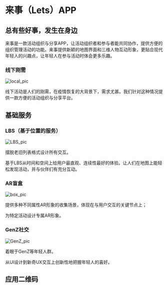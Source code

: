 # 来事（Lets）APP

## 总有些好事，发生在身边

来事是一款活动组织与分享APP，让活动组织者和参与者能共同协作，提供方便的组织管理活动的功能。来事提供新颖的地图界面和三维人物互动形象，更贴合现代年轻人的兴趣点，让年轻人在参与活动时体会更多乐趣。

### 线下刚需

![local_pic](https://blrbiran.github.io/Lets/pic/local.png)

线下活动是人们的刚需，在疫情恢复的大背景下，需求尤甚。我们针对这种情况提供一款方便的活动组织与分享平台。

## 基础服务

### LBS（基于位置的服务）

![LBS_pic](https://blrbiran.github.io/Lets/pic/lbs.png)

摆脱老旧列表格式设计所有交互。

基于LBS从时间和空间上给用户最直观、连续性最好的体验。让人们在地图上能轻松发现活动，并与伙伴们有充分互动。

### AR盲盒

![box_pic](https://blrbiran.github.io/Lets/pic/box.png)

提供多种不同属性AR形象的收集场景，体现在与用户交互的关键节点上；

为特定活动设计专属AR形象。

### GenZ社交

![GenZ_pic](https://blrbiran.github.io/Lets/pic/genz.png)

着眼于GenZ等年轻人群。

从UI设计到新奇UX交互上创新性地把握年轻人的喜好。

## 应用二维码


